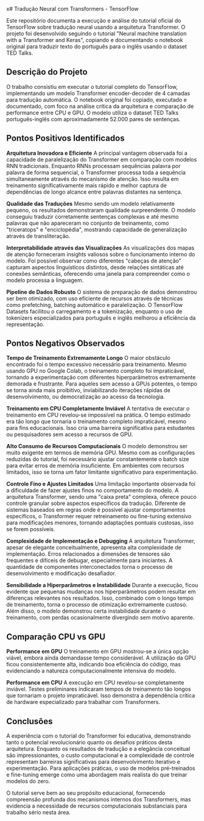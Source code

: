 x# Tradução Neural com Transformers - TensorFlow

Este repositório documenta a execução e análise do tutorial oficial do TensorFlow sobre tradução neural usando a arquitetura Transformer. O projeto foi desenvolvido seguindo o tutorial "Neural machine translation with a Transformer and Keras", copiando e documentando o notebook original para traduzir texto do português para o inglês usando o dataset TED Talks.

## Descrição do Projeto

O trabalho consistiu em executar o tutorial completo do TensorFlow, implementando um modelo Transformer encoder-decoder de 4 camadas para tradução automática. O notebook original foi copiado, executado e documentado, com foco na análise crítica da arquitetura e comparação de performance entre CPU e GPU. O modelo utiliza o dataset TED Talks português-inglês com aproximadamente 52.000 pares de sentenças.

## Pontos Positivos Identificados

**Arquitetura Inovadora e Eficiente**
A principal vantagem observada foi a capacidade de paralelização do Transformer em comparação com modelos RNN tradicionais. Enquanto RNNs processam sequências palavra por palavra de forma sequencial, o Transformer processa toda a sequência simultaneamente através do mecanismo de atenção. Isso resulta em treinamento significativamente mais rápido e melhor captura de dependências de longo alcance entre palavras distantes na sentença.

**Qualidade das Traduções**
Mesmo sendo um modelo relativamente pequeno, os resultados demonstraram qualidade surpreendente. O modelo conseguiu traduzir corretamente sentenças complexas e até mesmo palavras que não apareceram no conjunto de treinamento, como "triceratops" e "enciclopédia", mostrando capacidade de generalização através de transliteração.

**Interpretabilidade através das Visualizações**
As visualizações dos mapas de atenção forneceram insights valiosos sobre o funcionamento interno do modelo. Foi possível observar como diferentes "cabeças de atenção" capturam aspectos linguísticos distintos, desde relações sintáticas até conexões semânticas, oferecendo uma janela para compreender como o modelo processa a linguagem.

**Pipeline de Dados Robusto**
O sistema de preparação de dados demonstrou ser bem otimizado, com uso eficiente de recursos através de técnicas como prefetching, batching automático e paralelização. O TensorFlow Datasets facilitou o carregamento e a tokenização, enquanto o uso de tokenizers especializados para português e inglês melhorou a eficiência da representação.

## Pontos Negativos Observados

**Tempo de Treinamento Extremamente Longo**
O maior obstáculo encontrado foi o tempo excessivo necessário para treinamento. Mesmo usando GPU no Google Colab, o treinamento completo foi impraticável, tornando a experimentação com diferentes hiperparâmetros extremamente demorada e frustrante. Para aqueles sem acesso a GPUs potentes, o tempo se torna ainda mais proibitivo, inviabilizando iterações rápidas de desenvolvimento, ou democratização ao acesso da tecnologia.

**Treinamento em CPU Completamente Inviável**
A tentativa de executar o treinamento em CPU revelou-se impossível na prática. O tempo estimado era tão longo que tornaria o treinamento completo impraticável, mesmo para fins educacionais. Isso cria uma barreira significativa para estudantes ou pesquisadores sem acesso a recursos de GPU.

**Alto Consumo de Recursos Computacionais**
O modelo demonstrou ser muito exigente em termos de memória GPU. Mesmo com as configurações reduzidas do tutorial, foi necessário ajustar constantemente o batch size para evitar erros de memória insuficiente. Em ambientes com recursos limitados, isso se torna um fator limitante significativo para experimentação.

**Controle Fino e Ajustes Limitados**
Uma limitação importante observada foi a dificuldade de fazer ajustes finos no comportamento do modelo. A arquitetura Transformer, sendo uma "caixa preta" complexa, oferece pouco controle granular sobre aspectos específicos da tradução. Diferente de sistemas baseados em regras onde é possível ajustar comportamentos específicos, o Transformer requer retreinamento ou fine-tuning extensivo para modificações menores, tornando adaptações pontuais custosas, isso se forem possíveis.

**Complexidade de Implementação e Debugging**
A arquitetura Transformer, apesar de elegante conceitualmente, apresenta alta complexidade de implementação. Erros relacionados a dimensões de tensores são frequentes e difíceis de debugar, especialmente para iniciantes. A quantidade de componentes interconectados torna o processo de desenvolvimento e modificação desafiador.

**Sensibilidade a Hiperparâmetros e Instabilidade**
Durante a execução, ficou evidente que pequenas mudanças nos hiperparâmetros podem resultar em diferenças relevantes nos resultados. Isso, combinado com o longo tempo de treinamento, torna o processo de otimização extremamente custoso. Além disso, o modelo demonstrou certa instabilidade durante o treinamento, com perdas ocasionalmente divergindo sem motivo aparente.

## Comparação CPU vs GPU

**Performance em GPU**
O treinamento em GPU mostrou-se a única opção viável, embora ainda demandasse tempo considerável. A utilização da GPU ficou consistentemente alta, indicando boa eficiência do código, mas evidenciando a natureza computacionalmente intensiva do modelo.

**Performance em CPU**
A execução em CPU revelou-se completamente inviável. Testes preliminares indicaram tempos de treinamento tão longos que tornariam o projeto impraticável. Isso demonstra a dependência crítica de hardware especializado para trabalhar com Transformers.

## Conclusões

A experiência com o tutorial do Transformer foi educativa, demonstrando tanto o potencial revolucionário quanto os desafios práticos desta arquitetura. Enquanto os resultados de tradução e a elegância conceitual são impressionantes, o custo computacional e a complexidade de controle representam barreiras significativas para desenvolvimento iterativo e experimentação. Para aplicações práticas, o uso de modelos pré-treinados e fine-tuning emerge como uma abordagem mais realista do que treinar modelos do zero.

O tutorial serve bem ao seu propósito educacional, fornecendo compreensão profunda dos mecanismos internos dos Transformers, mas evidencia a necessidade de recursos computacionais substanciais para trabalho sério nesta área.
